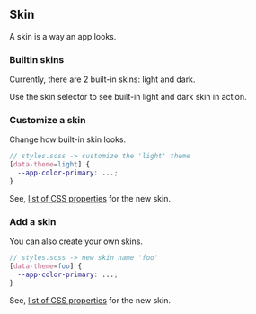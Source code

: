 ## Skin

A skin is a way an app looks.

### Builtin skins

Currently, there are 2 built-in skins: light and dark.

Use the skin selector to see built-in light and dark skin in action.

### Customize a skin

Change how built-in skin looks.

```scss
// styles.scss -> customize the 'light' theme
[data-theme=light] {
  --app-color-primary: ...;
}
```

See, [list of CSS properties](https://github.com/unistylus/core/blob/main/projects/unistylus/src/scss/properties/_default.scss) for the new skin.

### Add a skin

You can also create your own skins.

```scss
// styles.scss -> new skin name 'foo'
[data-theme=foo] {
  --app-color-primary: ...;
}
```

See, [list of CSS properties](https://github.com/unistylus/core/blob/main/projects/unistylus/src/scss/properties/_default.scss) for the new skin.
